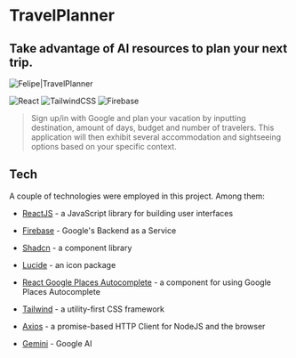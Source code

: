 # TravelPlanner

## Take advantage of AI resources to plan your next trip.

![Felipe|TravelPlanner](https://img.shields.io/badge/FelipeMDantas-TravelPlanner-red)

<p>

![React](https://img.shields.io/badge/react-%2320232a.svg?style=for-the-badge&logo=react&logoColor=%2361DAFB)
![TailwindCSS](https://img.shields.io/badge/tailwindcss-%2338B2AC.svg?style=for-the-badge&logo=tailwind-css&logoColor=white)
![Firebase](https://img.shields.io/badge/firebase-a08021?style=for-the-badge&logo=firebase&logoColor=ffcd34)

> Sign up/in with Google and plan your vacation by inputting destination, amount of days, budget and number of travelers. This application will then exhibit several accommodation and sightseeing options based on your specific context.

## Tech

A couple of technologies were employed in this project. Among them:

- [ReactJS] - a JavaScript library for building user interfaces
- [Firebase] - Google's Backend as a Service
- [Shadcn] - a component library
- [Lucide] - an icon package
- [React Google Places Autocomplete] - a component for using Google Places Autocomplete
- [Tailwind] - a utility-first CSS framework
- [Axios] - a promise-based HTTP Client for NodeJS and the browser
- [Gemini] - Google AI

  [reactjs]: https://reactjs.org/
  [firebase]: https://firebase.google.com/
  [shadcn]: https://ui.shadcn.com/
  [lucide]: https://lucide.dev/
  [react google places autocomplete]: https://github.com/Tintef/react-google-places-autocomplete
  [tailwind]: https://tailwindcss.com/
  [axios]: https://axios-http.com/docs/intro
  [gemini]: https://gemini.google.com/
